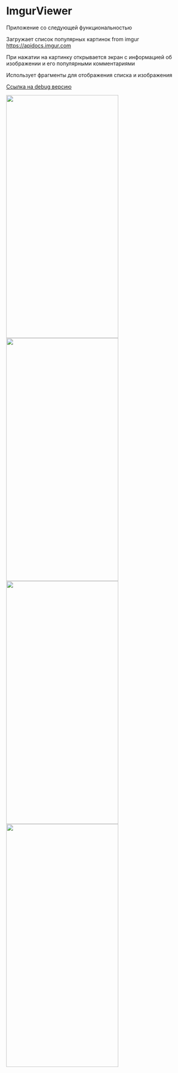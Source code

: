 # ImgurViewer 
Приложение со следующей функциональностью

Загружает список популярных картинок from imgur https://apidocs.imgur.com 

При нажатии на картинку открывается экран с
информацией об изображении и его популярными комментариями

Использует фрагменты для отображения списка и изображения


[Ссылка на debug версию](https://disk.yandex.ru/d/zv79AmlIe62syw)
<p>
<img style="width:300px;height:650px;"src="https://i.ibb.co/NLBhb1K/Screenshot-1634237312.png"/>
<img style="width:300px;height:650px;"src="https://i.ibb.co/5s5W3Sc/Screenshot-1634237317.png"/>
<img style="width:300px;height:650px;"src="https://i.ibb.co/Fgc57q9/Screenshot-1634237322.png"/>
<img style="width:300px;height:650px;"src="https://i.ibb.co/JyS6rt6/Screenshot-1634237325.png"/>
</p>
